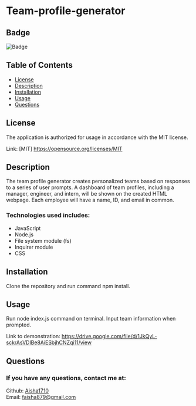 # Team-profile-generator

## Badge

![Badge](http://img.shields.io/badge/license-MIT-blue.png)
<br>

## Table of Contents

- [License](#license)
- [Description](#description)
- [Installation](#installation)
- [Usage](#usage)
- [Questions](#questions)

## License

The application is authorized for usage in accordance with the MIT license.

Link: [MIT] https://opensource.org/licenses/MIT

## Description

The team profile generator creates personalized teams based on responses to a series of user prompts.
A dashboard of team profiles, including a manager, engineer, and intern, will be shown on the created HTML webpage. Each employee will have a name, ID, and email in common.

### Technologies used includes:

- JavaScript
- Node.js
- File system module (fs)
- Inquirer module
- CSS

## Installation

Clone the repository and run command npm install.

## Usage

Run node index.js command on terminal. Input team information when prompted.

Link to demonstration: https://drive.google.com/file/d/1JkQyL-sckrAsVDlBe8AiESbjhCNZqi11/view

## Questions

### If you have any questions, contact me at:

Github: [Aisha1710](https://github.com/Aisha1710)
<br>
Email: faisha879@gmail.com
